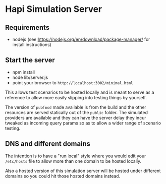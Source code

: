 # Hapi Simulation Server

## Requirements

- nodejs (see https://nodejs.org/en/download/package-manager/ for install instructions)

## Start the server

- npm install
- node lib/server.js
- point your browser to `http://localhost:3002/minimal.html`


This allows test scenarios to be hosted locally and is meant to serve as a
reference to allow more easily slipping into testing things by yourself.

The version of `pubfood` made available is from the build and the other
resources are served statically out of the `public` folder. The simulated
providers are available and they can have the server delay they incur tweaked
as incoming query params so as to allow a wider range of scenario testing.

## DNS and different domains
The intention is to have a "run local" style where you would edit your `/etc/hosts`
file to allow more than one domain to be hosted locally.

Also a hosted version of this simulation server will be hosted under different
domains so you could hit those hosted domains instead.
